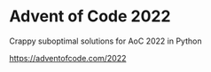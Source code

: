 # Advent of Code 2022

Crappy suboptimal solutions for AoC 2022 in Python

https://adventofcode.com/2022
